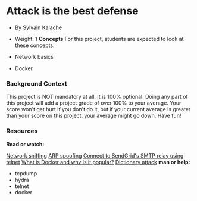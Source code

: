 # Attack is the best defense
- By Sylvain Kalache
- Weight: 1
**Concepts**
For this project, students are expected to look at these concepts:

- Network basics
- Docker
### Background Context
This project is NOT mandatory at all. It is 100% optional. Doing any part of this project will add a project grade of over 100% to your average. Your score won't get hurt if you don't do it, but if your current average is greater than your score on this project, your average might go down. Have fun!

### Resources
**Read or watch:**

[Network sniffing]()
[ARP spoofing]()
[Connect to SendGrid's SMTP relay using telnet]()
[What is Docker and why is it popular?]()
[Dictionary attack]()
**man or help:**

- tcpdump
- hydra
- telnet
- docker
